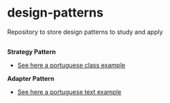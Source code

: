 # design-patterns

Repository to store design patterns to study and apply

##

**Strategy Pattern**

- [See here a portuguese class example](https://www.youtube.com/watch?v=WPdrnuSHAQs)

**Adapter Pattern**

- [See here a portuguese text example](https://medium.com/linkapi-solutions/design-pattern-adapter-uma-boa-solu%C3%A7%C3%A3o-para-lidar-com-c%C3%B3digos-legados-684854671392)
